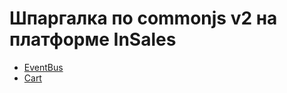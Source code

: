 # Шпаргалка по commonjs v2 на платформе InSales

* [EventBus](https://github.com/liquid-hub/insales-common-js-v2-api/blob/master/EventBus.md)
* [Cart](https://github.com/liquid-hub/insales-common-js-v2-api/blob/master/Cart.md)
